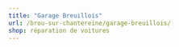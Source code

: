 ```yaml
---
title: "Garage Breuillois"
url: /brou-sur-chantereine/garage-breuillois/
shop: réparation de voitures
---
```

